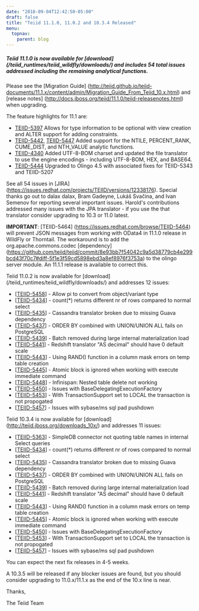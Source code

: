 ```yaml
---
date: "2018-09-04T12:42:50-05:00"
draft: false
title: "Teiid 11.1.0, 11.0.2 and 10.3.4 Released"
menu:
  topnav:
    parent: blog
---
```


##### Teiid 11.1.0 is now available for [download] (/teiid_runtimes/teiid_wildfly/downloads/) and includes 54 total issues addressed including the remaining analytical functions.

<!--more-->

Please see the [Migration Guide] (http://teiid.github.io/teiid-documents/11.1.x/content/admin/Migration_Guide_From_Teiid_10.x.html) and [release notes] (http://docs.jboss.org/teiid/11.1.0/teiid-releasenotes.html) when upgrading.

The feature highlights for 11.1 are:

<ul>
  <li><a href="https://issues.redhat.com/browse/TEIID-5397">TEIID-5397</a> Allows for type information to be optional with view creation and ALTER support for adding constraints.</li>
  <li><a href="https://issues.redhat.com/browse/TEIID-5442">TEIID-5442</a>, <a href="https://issues.redhat.com/browse/TEIID-5447">TEIID-5447</a> Added support for the NTILE, PERCENT_RANK, CUME_DIST, and NTH_VALUE analytic functions.</li>
  <li><a href="https://issues.redhat.com/browse/TEIID-4340">TEIID-4340</a> Added UTF-8-BOM charset and updated the file translator to use the engine encodings - including UTF-8-BOM, HEX, and BASE64.</li>
  <li><a href="https://issues.redhat.com/browse/TEIID-5444">TEIID-5444</a> Upgraded to Olingo 4.5 with associated fixes for TEIID-5343 and TEIID-5207</li>
</ul>

See all 54 issues in [JIRA] (https://issues.redhat.com/projects/TEIID/versions/12338176).  Special thanks go out to dalax dalax, Bram Gadeyne, Lukáš Svačina, and Ivan Semenov for reporting several important issues.  Harold's contributions addressed many issues with the JPA translator - if you use the that translator consider upgrading to 10.3 or 11.0 latest.

**IMPORTANT**: [TEIID-5464] (https://issues.redhat.com/browse/TEIID-5464) will prevent JSON messages from working with OData4 in 11.1.0 release in WildFly or Thorntail.  The workaround is to add the org.apache.commons.codec [dependency] (https://github.com/teiid/teiid/commit/8e93bb7f54042c9a5d38779cb4e299bcd43f70c7#diff-5f1e3f59cd5898ebd3a8ef8976f3753a) to the olingo server module.  An 11.1.1 release is available to correct this.

Teiid 11.0.2 is now available for [download] (/teiid_runtimes/teiid_wildfly/downloads/) and addresses 12 issues:

<ul>
<li>[<a href='https://issues.redhat.com/browse/TEIID-5458'>TEIID-5458</a>] -         Allow pi to convert from object/variant type
</li>
<li>[<a href='https://issues.redhat.com/browse/TEIID-5434'>TEIID-5434</a>] -         count(*) returns different nr of rows compared to normal select
</li>
<li>[<a href='https://issues.redhat.com/browse/TEIID-5435'>TEIID-5435</a>] -         Cassandra translator broken due to missing Guava dependency
</li>
<li>[<a href='https://issues.redhat.com/browse/TEIID-5437'>TEIID-5437</a>] -         ORDER BY combined with UNION/UNION ALL fails on PostgreSQL
</li>
<li>[<a href='https://issues.redhat.com/browse/TEIID-5439'>TEIID-5439</a>] -         Batch removed during large internal materialization load
</li>
<li>[<a href='https://issues.redhat.com/browse/TEIID-5441'>TEIID-5441</a>] -         Redshift translator &quot;AS decimal&quot; should have 0 default scale
</li>
<li>[<a href='https://issues.redhat.com/browse/TEIID-5443'>TEIID-5443</a>] -         Using RAND() function in a column mask errors on temp table creation
</li>
<li>[<a href='https://issues.redhat.com/browse/TEIID-5445'>TEIID-5445</a>] -         Atomic block is ignored when working with execute immediate command
</li>
<li>[<a href='https://issues.redhat.com/browse/TEIID-5448'>TEIID-5448</a>] -         Infinispan: Nested table delete not working
</li>
<li>[<a href='https://issues.redhat.com/browse/TEIID-5450'>TEIID-5450</a>] -         Issues with BaseDelegatingExecutionFactory
</li>
<li>[<a href='https://issues.redhat.com/browse/TEIID-5453'>TEIID-5453</a>] -         With TransactionSupport set to LOCAL the transaction is not propogated
</li>
<li>[<a href='https://issues.redhat.com/browse/TEIID-5457'>TEIID-5457</a>] -         Issues with sybase/ms sql pad pushdown
</li>
</ul>

Teiid 10.3.4 is now available for [download] (http://teiid.jboss.org/downloads_10x/) and addresses 11 issues:

<ul>
<li>[<a href='https://issues.redhat.com/browse/TEIID-5363'>TEIID-5363</a>] -         SimpleDB connector not quoting table names in internal Select queries
</li>
<li>[<a href='https://issues.redhat.com/browse/TEIID-5434'>TEIID-5434</a>] -         count(*) returns different nr of rows compared to normal select
</li>
<li>[<a href='https://issues.redhat.com/browse/TEIID-5435'>TEIID-5435</a>] -         Cassandra translator broken due to missing Guava dependency
</li>
<li>[<a href='https://issues.redhat.com/browse/TEIID-5437'>TEIID-5437</a>] -         ORDER BY combined with UNION/UNION ALL fails on PostgreSQL
</li>
<li>[<a href='https://issues.redhat.com/browse/TEIID-5439'>TEIID-5439</a>] -         Batch removed during large internal materialization load
</li>
<li>[<a href='https://issues.redhat.com/browse/TEIID-5441'>TEIID-5441</a>] -         Redshift translator &quot;AS decimal&quot; should have 0 default scale
</li>
<li>[<a href='https://issues.redhat.com/browse/TEIID-5443'>TEIID-5443</a>] -         Using RAND() function in a column mask errors on temp table creation
</li>
<li>[<a href='https://issues.redhat.com/browse/TEIID-5445'>TEIID-5445</a>] -         Atomic block is ignored when working with execute immediate command
</li>
<li>[<a href='https://issues.redhat.com/browse/TEIID-5450'>TEIID-5450</a>] -         Issues with BaseDelegatingExecutionFactory
</li>
<li>[<a href='https://issues.redhat.com/browse/TEIID-5453'>TEIID-5453</a>] -         With TransactionSupport set to LOCAL the transaction is not propogated
</li>
<li>[<a href='https://issues.redhat.com/browse/TEIID-5457'>TEIID-5457</a>] -         Issues with sybase/ms sql pad pushdown
</li>
</ul>

You can expect the next fix releases in 4-5 weeks.

A 10.3.5 will be released if any blocker issues are found, but you should consider upgrading to 11.0.x/11.1.x as the end of the 10.x line is near.

Thanks,

The Teiid Team
